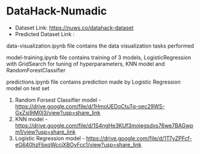 # DataHack-Numadic
- Dataset Link: https://nuws.co/datahack-dataset
- Predicted Dataset Link : 

data-visualization.ipynb file contains the data visualization tasks performed 

model-training.ipynb file contains training of 3 models, LogisticRegression with GridSearch for tuning of hyperparameters, KNN model and RandomForestClassifier

predictions.ipynb file contains prediction made by Logistic Regression model on test set

1. Random Forsest Classifier model - https://drive.google.com/file/d/1HmoUEDoCtuTg-oec29WS-GxZsj9iM0l3/view?usp=share_link
2. KNN model - https://drive.google.com/file/d/1S4ngHe3KUf3mojegsdxs76we7BAGwpm1/view?usp=share_link
3. Logistic Regression model - https://drive.google.com/file/d/1T7yZPFcf-eG640hzFbxqWccjXBOyFcc1/view?usp=share_link

